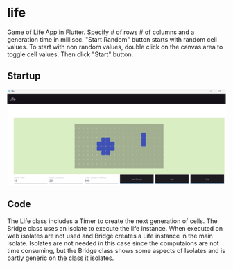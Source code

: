 # life

Game of Life App in Flutter. Specify # of rows # of columns and a generation time in millisec. "Start Random" button starts with random cell values. To start with non random values, double click on the canvas area to toggle cell values. Then click "Start" button.


## Startup

![Startup Screen](app-screen.png)

## Code

The Life class includes a Timer to create the next generation of cells. The Bridge class uses an isolate to execute the life instance. When executed on web isolates are not used and Bridge creates a Life instance in the main isolate. Isolates are not needed in this case since the computaions are not time consuming, but the Bridge class shows some aspects of Isolates and is partly generic on the class it isolates. 
